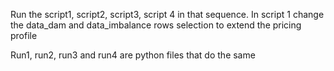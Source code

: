 Run the script1, script2, script3, script 4 in that sequence. In script 1 change the data_dam and data_imbalance rows selection to extend the pricing profile

Run1, run2, run3 and run4 are python files that do the same

